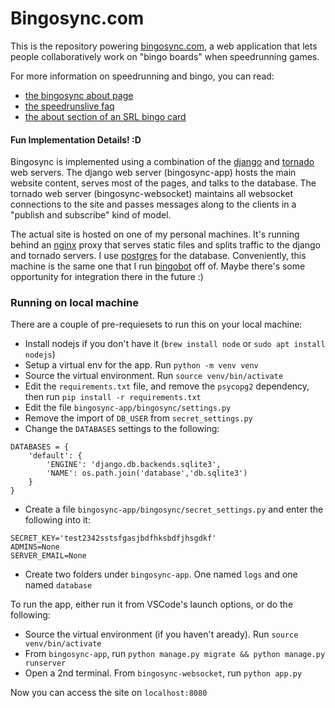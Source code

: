 Bingosync.com
===

This is the repository powering [bingosync.com](http://bingosync.com/),
a web application that lets people collaboratively work on "bingo boards"
when speedrunning games.

For more information on speedrunning and bingo, you can read:
  - [the bingosync about page](http://bingosync.com/about)
  - [the speedrunslive faq](http://www.speedrunslive.com/faq/)
  - [the about section of an SRL bingo card](http://www.speedrunslive.com/tools/oot-bingo/)

#### Fun Implementation Details! :D

Bingosync is implemented using a combination of the [django](https://www.djangoproject.com/)
and [tornado](http://www.tornadoweb.org/) web servers. The django web server
(bingosync-app) hosts the main website content, serves most of the pages,
and talks to the database. The tornado web server (bingosync-websocket)
maintains all websocket connections to the site and passes messages along
to the clients in a "publish and subscribe" kind of model.

The actual site is hosted on one of my personal machines. It's running behind 
an [nginx](http://wiki.nginx.org/Main) proxy that serves static files and splits
traffic to the django and tornado servers. I use [postgres](http://www.postgresql.org/)
for the database. Conveniently, this machine is the same one that I run 
[bingobot](https://github.com/kbuzsaki/bingobot) off of. Maybe there's some 
opportunity for integration there in the future :)

### Running on local machine
There are a couple of pre-requiesets to run this on your local machine:
* Install nodejs if you don't have it (`brew install node` or `sudo apt install nodejs`)
* Setup a virtual env for the app. Run `python -m venv venv`
* Source the virtual environment. Run `source venv/bin/activate`
* Edit the `requirements.txt` file, and remove the `psycopg2` dependency, then run `pip install -r requirements.txt`
* Edit the file `bingosync-app/bingosync/settings.py`
 * Remove the import of `DB_USER` from `secret_settings.py`
 * Change the `DATABASES` settings to the following:
```
DATABASES = {
    'default': {
        'ENGINE': 'django.db.backends.sqlite3',
        'NAME': os.path.join('database','db.sqlite3')
    }
}
```
* Create a file `bingosync-app/bingosync/secret_settings.py` and enter the following into it:
```
SECRET_KEY='test2342sstsfgasjbdfhksbdfjhsgdkf'
ADMINS=None
SERVER_EMAIL=None
```
* Create two folders under `bingosync-app`. One named `logs` and one named `database`

To run the app, either run it from VSCode's launch options, or do the following:
* Source the virtual environment (if you haven't aready). Run `source venv/bin/activate`
* From `bingosync-app`, run `python manage.py migrate && python manage.py runserver`
* Open a 2nd terminal. From `bingosync-websocket`, run `python app.py`

Now you can access the site on `localhost:8080`